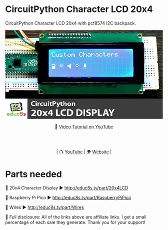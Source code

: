 # CircuitPython Character LCD 20x4

CircuitPython Character LCD 20x4 with pcf8574 I2C backpack.

<p align="center">
  <img src="preview.jpg" alt="20x4 LCD Display" width="640">
</p>

<p align="center">
🎥 <a href="https://youtu.be/ysH_P1WvidQ">Video Tutorial on YouTube</a>
</p>

<br>
<br>
<p align="center">
| 📺 <a href="https://www.youtube.com/educ8s">YouTube</a>
| 🌍 <a href="http://www.educ8s.tv">Website</a> | <br>
</p>

# Parts needed

🛒 20x4 Character Display ▶ http://educ8s.tv/part/20x4LCD

🛒 Raspberry Pi Pico ▶ http://educ8s.tv/part/RaspberryPiPico

🛒 Wires ▶ http://educ8s.tv/part/Wires

💖 Full disclosure: All of the links above are affiliate links. I get a small percentage of each sale they generate. Thank you for your support!
